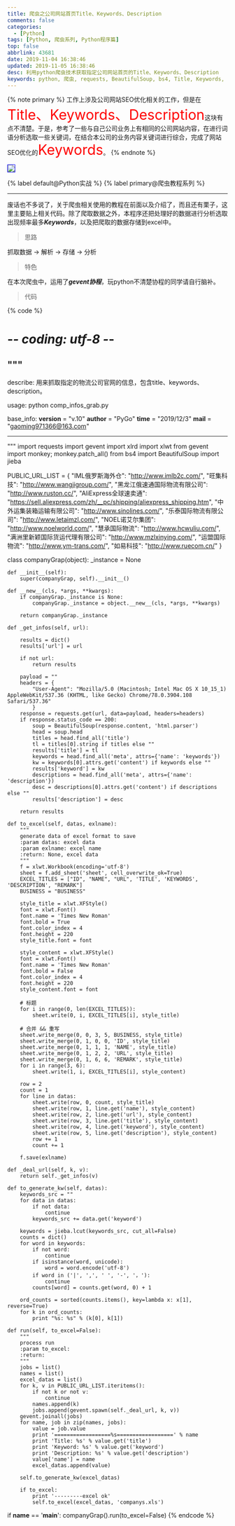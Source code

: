 ```yaml
---
title: 爬虫之公司网站首页Title、Keywords、Description
comments: false
categories:
  - [Python]
tags: [Python, 爬虫系列, Python程序篇]
top: false
abbrlink: 43681
date: 2019-11-04 16:38:46
updated: 2019-11-05 16:38:46
desc: 利用python爬虫技术获取指定公司网站首页的Title、Keywords、Description
keywords: python, 爬虫, requests, BeautifulSoup, bs4, Title, Keywords, Description, 脚本, 程序
---
```


{% note primary %}
工作上涉及公司网站SEO优化相关的工作，但是在<font color='red' size=6.5>Title、Keywords、Description</font>这块有点不清楚。于是，参考了一些与自己公司业务上有相同的公司网站内容，在进行词语分析选取一些关键词，在结合本公司的业务内容关键词进行综合，完成了网站SEO优化的<font color='red' size=6.5>Keywords</font>。
{% endnote %}

<img src="/images/article_kwpachong.jpg" style="border:1.5px solid blue"/>

{% label default@Python实战 %} {% label primary@爬虫教程系列 %}

<!--more-->
<hr />

废话也不多说了，关于爬虫相关使用的教程在前面以及介绍了，而且还有栗子，这里主要贴上相关代码。除了爬取数据之外，本程序还把处理好的数据进行分析选取出现频率最多***Keywords***，以及把爬取的数据存储到excel中。

> 思路

抓取数据 -> 解析 -> 存储 -> 分析

> 特色

在本次爬虫中，运用了***gevent协程***，玩python不清楚协程的同学请自行脑补。

> 代码

{% code %}
# -*- coding: utf-8 -*-

"""
------------------------------------------------

describe:
    用来抓取指定的物流公司官网的信息，包含title、keywords、description。

usage:
    python comp_infos_grab.py


base_info:
    __version__ = "v.10"
    __author__ = "PyGo"
    __time__ = "2019/12/3"
    __mail__ = "gaoming971366@163.com"

------------------------------------------------
"""
import requests
import gevent
import xlrd
import xlwt
from gevent import monkey; monkey.patch_all()
from bs4 import BeautifulSoup
import jieba

PUBLIC_URL_LIST = {
    "IML俄罗斯海外仓": "http://www.imlb2c.com/",
    "旺集科技": "http://www.wangjigroup.com/",
    "黑龙江俄速通国际物流有限公司": "http://www.ruston.cc/",
    "AliExpress全球速卖通": "https://sell.aliexpress.com/zh/__pc/shipping/aliexpress_shipping.htm",
    "中外运集装箱运输有限公司": "http://www.sinolines.com/",
    "乐泰国际物流有限公司": "http://www.letaimzl.com/",
    "NOEL诺艾尔集团": "http://www.noelworld.com/",
    "慧承国际物流": "http://www.hcwuliu.com/",
    "满洲里新颖国际货运代理有限公司": "http://www.mzlxinying.com/",
    "运盟国际物流": "http://www.ym-trans.com/",
    "如易科技": "http://www.ruecom.cn/"
}


class companyGrap(object):
    _instance = None

    def __init__(self):
        super(companyGrap, self).__init__()

    def __new__(cls, *args, **kwargs):
        if companyGrap._instance is None:
            companyGrap._instance = object.__new__(cls, *args, **kwargs)

        return companyGrap._instance

    def _get_infos(self, url):

        results = dict()
        results['url'] = url

        if not url:
            return results

        payload = ""
        headers = {
            "User-Agent": "Mozilla/5.0 (Macintosh; Intel Mac OS X 10_15_1) AppleWebKit/537.36 (KHTML, like Gecko) Chrome/78.0.3904.108 Safari/537.36"
            }
        response = requests.get(url, data=payload, headers=headers)
        if response.status_code == 200:
            soup = BeautifulSoup(response.content, 'html.parser')
            head = soup.head
            titles = head.find_all('title')
            tl = titles[0].string if titles else ""
            results['title'] = tl
            keywords = head.find_all('meta', attrs={'name': 'keywords'})
            kw = keywords[0].attrs.get('content') if keywords else ""
            results['keyword'] = kw
            descriptions = head.find_all('meta', attrs={'name': 'description'})
            desc = descriptions[0].attrs.get('content') if descriptions else ""
            results['description'] = desc

        return results

    def to_excel(self, datas, exlname):
        """
        generate data of excel format to save
        :param datas: excel data
        :param exlname: excel name
        :return: None, excel data
        """
        f = xlwt.Workbook(encoding='utf-8')
        sheet = f.add_sheet('sheet', cell_overwrite_ok=True)
        EXCEL_TITLES = ["ID", "NAME", "URL", 'TITLE', 'KEYWORDS', 'DESCRIPTION', "REMARK"]
        BUSINESS = "BUSINESS"

        style_title = xlwt.XFStyle()
        font = xlwt.Font()
        font.name = 'Times New Roman'
        font.bold = True
        font.color_index = 4
        font.height = 220
        style_title.font = font

        style_content = xlwt.XFStyle()
        font = xlwt.Font()
        font.name = 'Times New Roman'
        font.bold = False
        font.color_index = 4
        font.height = 220
        style_content.font = font

        # 标题
        for i in range(0, len(EXCEL_TITLES)):
            sheet.write(0, i, EXCEL_TITLES[i], style_title)

        # 合并 && 重写
        sheet.write_merge(0, 0, 3, 5, BUSINESS, style_title)
        sheet.write_merge(0, 1, 0, 0, 'ID', style_title)
        sheet.write_merge(0, 1, 1, 1, 'NAME', style_title)
        sheet.write_merge(0, 1, 2, 2, 'URL', style_title)
        sheet.write_merge(0, 1, 6, 6, 'REMARK', style_title)
        for i in range(3, 6):
            sheet.write(1, i, EXCEL_TITLES[i], style_content)

        row = 2
        count = 1
        for line in datas:
            sheet.write(row, 0, count, style_title)
            sheet.write(row, 1, line.get('name'), style_content)
            sheet.write(row, 2, line.get('url'), style_content)
            sheet.write(row, 3, line.get('title'), style_content)
            sheet.write(row, 4, line.get('keyword'), style_content)
            sheet.write(row, 5, line.get('description'), style_content)
            row += 1
            count += 1

        f.save(exlname)

    def _deal_url(self, k, v):
        return self._get_infos(v)

    def to_generate_kw(self, datas):
        keywords_src = ""
        for data in datas:
            if not data:
                continue
            keywords_src += data.get('keyword')

        keywords = jieba.lcut(keywords_src, cut_all=False)
        counts = dict()
        for word in keywords:
            if not word:
                continue
            if isinstance(word, unicode):
                word = word.encode('utf-8')
            if word in ('|', ',', ' ', '-', '，'):
                continue
            counts[word] = counts.get(word, 0) + 1

        ord_counts = sorted(counts.items(), key=lambda x: x[1], reverse=True)
        for k in ord_counts:
            print "%s: %s" % (k[0], k[1])

    def run(self, to_excel=False):
        """
        process run
        :param to_excel:
        :return:
        """
        jobs = list()
        names = list()
        excel_datas = list()
        for k, v in PUBLIC_URL_LIST.iteritems():
            if not k or not v:
                continue
            names.append(k)
            jobs.append(gevent.spawn(self._deal_url, k, v))
        gevent.joinall(jobs)
        for name, job in zip(names, jobs):
            value = job.value
            print '==================%s==================' % name
            print 'Title: %s' % value.get('title')
            print 'Keyword: %s' % value.get('keyword')
            print 'Description: %s' % value.get('description')
            value['name'] = name
            excel_datas.append(value)

        self.to_generate_kw(excel_datas)

        if to_excel:
            print '---------excel ok'
            self.to_excel(excel_datas, 'companys.xls')


if __name__ == '__main__':
    companyGrap().run(to_excel=False)
{% endcode %}
